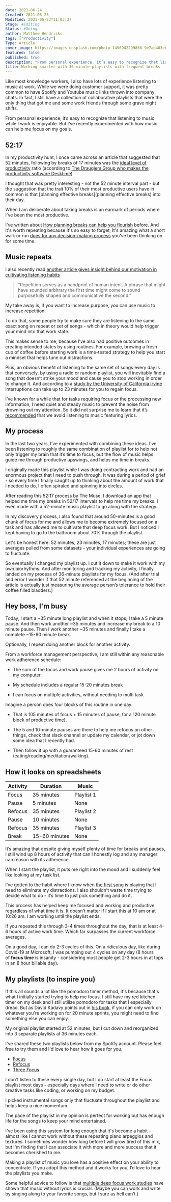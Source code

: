 ```yaml
---
date: 2021-06-24
Created: 2021-06-23
Modified: 2021-06-23T11:03:37
Stage: #Editing
Status: #Doing
author: Matthew Hendricks
tags: ["Productivity"]
Type: Article
cover_image: https://images.unsplash.com/photo-1496942299866-9e7ab403e614?ixid=MnwxMjA3fDB8MHxwaG90by1wYWdlfHx8fGVufDB8fHx8&ixlib=rb-1.2.1&auto=format&fit=crop&w=1350&q=80
featured: false
published: true
description: "From personal experience, it’s easy to recognize that listening to music while I work is enjoyable. But I’ve recently experimented with how music can help me focus on my goals."
title: Working smarter with 36-minute playlists with frequent breaks
---
```


Like most knowledge workers, I also have lots of experience listening to music at work. While we were doing customer support, it was pretty common to have Spotify and Youtube music links thrown into company chats. In fact, I still have a collection of collaborative playlists that were the only thing that got me and some work friends through some grave night shifts.

From personal experience, it’s easy to recognize that listening to music while I work is enjoyable. But I’ve recently experimented with how music can help me focus on my goals.

## 52:17

In my productivity hunt, I once came across an article that suggested that 52 minutes, following by breaks of 17 minutes was the [ideal level of productivity](https://www.themuse.com/advice/the-rule-of-52-and-17-its-random-but-it-ups-your-productivity) ratio (according to [The Draugiem Group who makes the productivity software Desktime](http://desktime.com/))

I thought that was pretty interesting - not the 52 minute interval part - but the suggestion that the trait 10% of their most productive users have in common is that [planning effective breaks](planning effective breaks) into their day.

When I am deliberate about taking breaks is an earmark of periods where I've been the most productive.

I've written about [How planning breaks can help you flourish](https://www.matthewhendricks.net/plan-your-day-so-your-creativity-and-focus-will-flourish/) before. And it's worth repeating because it's so easy to forget; It's amazing what a short walk or run [does for any decision-making process](https://hbr.org/2016/10/4-steps-to-having-more-aha-moments) you've been thinking on for some time.

## Music repeats

I also recently read [another article gives insight behind our motivation in cultivating listening habits](https://aeon.co/essays/why-repetition-can-turn-almost-anything-into-music)

> “Repetition serves as a handprint of human intent. A phrase that might have sounded arbitrary the first time might come to sound purposefully shaped and communicative the second."

My take away is, if you want to increase purpose, you can use music to increase repetition.

To do that, some people try to make sure they are listening to the same exact song on repeat or set of songs - which in theory would help trigger your mind into that work state.

This makes sense to me, because I've also had positive outcomes in creating intended states by using routines. For example, brewing a fresh cup of coffee before starting work is a time-tested strategy to help you start a mindset that helps tune out distractions.

Plus, an obvious benefit of listening to the same set of songs every day is that conversely, by using a radio or random playlist, you will inevitably find a song that doesn’t strike your mood and cause you to stop working in order to change it. And according to a [study by the University of California Irvine](https://www.ics.uci.edu/~gmark/chi08-mark.pdf) interruptions can take up to 23 minutes for you to regain focus.

I’ve known for a while that for tasks requiring focus or the processing new information, I need quiet and steady music to prevent the noise from drowning out my attention. So it did not surprise me to learn that it’s [recommended](https://www.helpscout.net/blog/music-productivity/) that we avoid listening to music featuring lyrics.

## My process

In the last two years, I’ve experimented with combining these ideas. I’ve been listening to roughly the same combination of playlist for to help not only trigger my brain that it’s time to focus, but the flow of music helps guide me through productive upswings, and helps me time in breaks.

I originally made this playlist while I was doing contracting work and had an enormous project that I need to push through. It was during a period of grief - so every time I finally caught up to thinking about the amount of work that I needed to do, I often spiraled and spinning into circles.

After reading this 52:17 process by The Muse, I download an app that helped me time my breaks in 52/17 intervals to help me time my breaks. I even made with a 52-minute music playlist to go along with the strategy.

In my discovery process, I also found that around 50-minutes is a good chunk of focus for me and allows me to become extremely focused on a task and has allowed me to cultivate that deep focus work. But I noticed I kept having to go to the bathroom about 70% through the playlist.

Let's be honest here: 52 minutes, 23 minutes, 17 minutes; these are just averages pulled from some datasets - your individual experiences are going to fluctuate.

So eventually I changed my playlist up. I cut it down to make it work with my own biorhythms. And after monitoring and tracking my activity, I finally landed on my process of 36-minute playlists for my focus. (And after trial and error I wonder if that 52 minute referenced at the beginning of the article is actually just measuring the average person’s tolerance to hold their coffee filled bladders.)

## Hey boss, I'm busy

Today, I start a ~35 minute long playlist and when it stops; I take a 5 minute pause. And then work another ~35 minutes and increase my break to a 10 minute pause. Then I work another ~35 minutes and finally I take a complete ~15-60 minute break.

Optionally, I repeat doing another block for another activity.

From a workforce management perspective, I am still within any reasonable work adherence schedule:

- The sum of the focus and work pause gives me 2 hours of activity on my computer.

- My schedule includes a regular 15-20 minutes break

- I can focus on multiple activities, without needing to multi task

Imagine a person does four blocks of this routine in one day:

- That is 105 minutes of focus + 15 minutes of pause, for a 120 minute block of productive time).

- The 5 and 10-minute pauses are there to help me refocus on other things, check that slack channel or update my calendar, or jot down some idea that I recently had.

- Then follow it up with a guaranteed 15-60 minutes of rest (eating/reading/meditation/walking).

## How it looks on spreadsheets

| Activity | Duration      | Music      |
| -------- | ------------- | ---------- |
| Focus    | 35 minutes    | Playlist 1 |
| Pause    | 5 minutes     | None       |
| Refocus  | 35 minutes    | Playlist 2 |
| Pause    | 10 minutes    | None       |
| Refocus  | 35 minutes    | Playlist 3 |
| Break    | 15-60 minutes | None       |

It’s amazing that despite giving myself plenty of time for breaks and pauses, I still wind up 8 hours of activity that can I honestly log and any manager can reason with its adherence.

When I start the playlist, it puts me right into the mood and I suddenly feel like looking at my task list.

I’ve gotten to the habit where I know when [the first song](https://www.youtube.com/watch?v=GQFG2DmFqKI) is playing that I need to eliminate my distractions. I also shouldn’t waste time trying to decide what to do - it’s time to just pick something and do it.

This process has helped keep me focused and working and productive regardless of what time it is. It doesn’t matter if I start this at 10 am or at 10:26 am. I am working until the playlist ends.

If you repeated this through 3-4 times throughout the day, that is at least 4-6 hours of active work time. Which far surpasses the current workforce averages.

On a good day, I can do 2-3 cycles of this. On a ridiculous day, like during Covid-19 at Microsoft, I was pumping out 4 cycles on any day (8 hours of **focus time** is insanity - considering most people get 2-3 hours in at tops in an 8 hour billable day).

## My playlists (to inspire you)

If this all sounds a lot like the pomodoro timer method, it's because that's what I initially started trying to help me focus. I still have my red kitchen timer on my desk and I still utilize pomodoro for tasks that I especially dread. But as David Kadavy points out in [his book](https://kadavy.net/the-heart-to-start/), if you can only work on whatever you're working on for 20 minute sprints, you might need to find something else you can enjoy.

My original playlist started at 52 minutes, but I cut down and reorganized into 3 separate playlists at 36 minutes each.

I've shared these two playlists below from my Spotify account. Please feel free to try them and I'd love to hear how it goes for you.

- [Focus](https://open.spotify.com/playlist/2vzjNrUex0YjvPwfEFMqXr?si=e2a838333a374e5d)
- [Refocus](https://open.spotify.com/playlist/72cHS2QCCg5UECFaCA9jQJ?si=d463901a84164175)
- [Three Focus](https://open.spotify.com/playlist/6hdPXgfh9nqMMbHL1kT1Q2?si=939fc3b5a43c47f4)

I don't listen to these every single day, but I do start at least the Focus playlist most days - especially days where I need to write or do other creative tasks like coding, or working on my budget.

I picked instrumental songs only that fluctuate throughout the playlist and helps keep a nice momentum.

The pace of the playlist in my opinion is perfect for working but has enough life for the songs to keep your mind entertained.

I've been using this system for long enough that it's become a habit - almost like I cannot work without these repeating piano arpeggios and textures. I sometimes wonder how long before I will grow tired of this mix, but I'm finding that I can associate it with more and more success that it becomes cherished to me.

Making a playlist of music you love has a positive effect on your ability to concentrate. If you adopt this method and it works for you, I’d love to hear the playlists you make.

Some helpful advice to follow is that [multiple deep focus work studies](<https://www.cell.com/trends/cognitive-sciences/fulltext/S1364-6613(13)00049-1>) have shown that music without lyrics is crucial. (Maybe you can work and write by singing along to your favorite songs, but I sure as hell can’t.)
